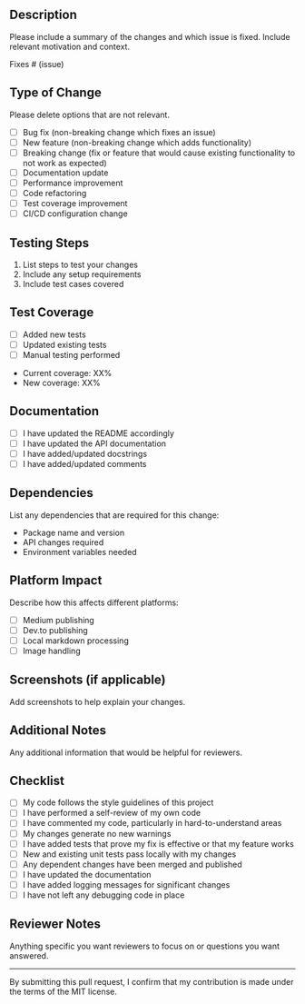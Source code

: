 ## Description
Please include a summary of the changes and which issue is fixed. Include relevant motivation and context.

Fixes # (issue)

## Type of Change
Please delete options that are not relevant.

- [ ] Bug fix (non-breaking change which fixes an issue)
- [ ] New feature (non-breaking change which adds functionality)
- [ ] Breaking change (fix or feature that would cause existing functionality to not work as expected)
- [ ] Documentation update
- [ ] Performance improvement
- [ ] Code refactoring
- [ ] Test coverage improvement
- [ ] CI/CD configuration change

## Testing Steps
1. List steps to test your changes
2. Include any setup requirements
3. Include test cases covered

## Test Coverage
- [ ] Added new tests
- [ ] Updated existing tests
- [ ] Manual testing performed
- Current coverage: XX%
- New coverage: XX%

## Documentation
- [ ] I have updated the README accordingly
- [ ] I have updated the API documentation
- [ ] I have added/updated docstrings
- [ ] I have added/updated comments

## Dependencies
List any dependencies that are required for this change:
- Package name and version
- API changes required
- Environment variables needed

## Platform Impact
Describe how this affects different platforms:
- [ ] Medium publishing
- [ ] Dev.to publishing
- [ ] Local markdown processing
- [ ] Image handling

## Screenshots (if applicable)
Add screenshots to help explain your changes.

## Additional Notes
Any additional information that would be helpful for reviewers.

## Checklist
- [ ] My code follows the style guidelines of this project
- [ ] I have performed a self-review of my own code
- [ ] I have commented my code, particularly in hard-to-understand areas
- [ ] My changes generate no new warnings
- [ ] I have added tests that prove my fix is effective or that my feature works
- [ ] New and existing unit tests pass locally with my changes
- [ ] Any dependent changes have been merged and published
- [ ] I have updated the documentation
- [ ] I have added logging messages for significant changes
- [ ] I have not left any debugging code in place

## Reviewer Notes
Anything specific you want reviewers to focus on or questions you want answered.

---

By submitting this pull request, I confirm that my contribution is made under the terms of the MIT license.
